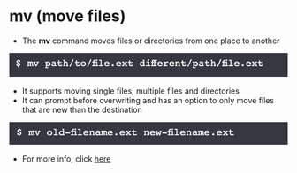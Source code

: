 # mv (move files)


* The **mv** command moves files or directories from one place to another

![Image of mv2](/images/mv2.png)

* It supports moving single files, multiple files and directories 
* It can prompt before overwriting and has an option to only move files that are new than the destination

![Image of mv1](/images/mv1.png)

* For more info, click [here](https://www.computerhope.com/unix/umv.htm)

